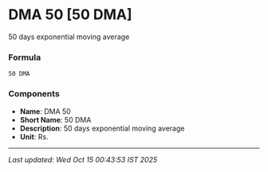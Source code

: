 # DMA 50 [50 DMA]
50 days exponential moving average

### Formula
```text
50 DMA
```


### Components
- **Name**: DMA 50
- **Short Name**: 50 DMA
- **Description**: 50 days exponential moving average
- **Unit**: Rs.

---
*Last updated: Wed Oct 15 00:43:53 IST 2025*
